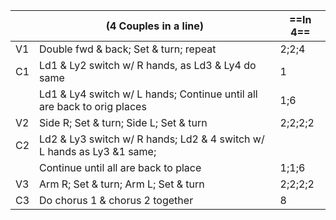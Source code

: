 ||(4 Couples in a line) |==In 4==|
|-----|----|-----|
|V1| Double fwd & back; Set & turn; repeat|2;2;4|
|C1| Ld1 & Ly2 switch w/ R hands, as Ld3 & Ly4 do same |1|
||Ld1 & Ly4 switch w/ L hands; Continue until all are back to orig places |1;6|
|V2| Side R; Set & turn; Side L; Set & turn |2;2;2;2|
|C2| Ld2 & Ly3 switch w/ R hands; Ld2 & 4 switch w/ L hands as Ly3 &1 same; ||
||Continue until all are back to place |1;1;6|
|V3| Arm R; Set & turn; Arm L; Set & turn |2;2;2;2|
|C3| Do chorus 1 & chorus 2 together |8|
